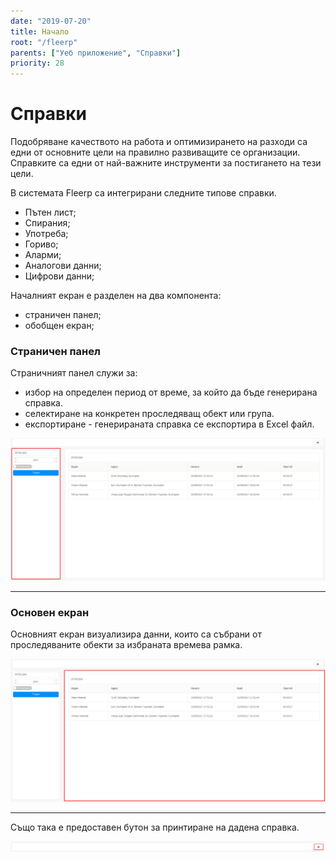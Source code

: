 ```yaml
---
date: "2019-07-20"
title: Начало
root: "/fleerp"
parents: ["Уеб приложение", "Справки"]
priority: 28
---
```


# Справки

Подобряване качеството на работа и оптимизирането на разходи
са едни от основните цели на правилно развиващите се организации.
Справките са едни от най-важните инструменти за постигането на тези цели.

В системата Fleerp са интегрирани следните типове справки.

- Пътен лист;
- Спирания;
- Употреба;
- Гориво;
- Аларми;
- Аналогови данни;
- Цифрови данни;

Началният екран е разделен на два компонента:

- страничен панел;
- обобщен екран;

### Страничен панел

Страничният панел служи за:

- избор на определен период от време, за който да бъде генерирана справка.
- селектиране на конкретен проследяващ обект или група.
- експортиране - генерираната справка се експортира в Excel файл. 

![Reports](sidebar-bg.png)

---

### Основен екран

Основният екран визуализира данни, които са събрани от проследяваните обекти за избраната времева рамка.

![Reports](main-screen-bg.png)

---

Също така е предоставен бутон за принтиране на дадена справка.

![Reports](print-button.png)
